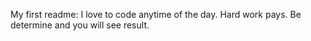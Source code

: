 My first readme:
I love to code anytime of the day.
Hard work pays.
Be determine and you will see result.
